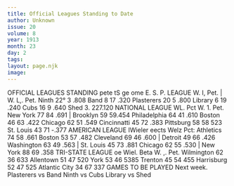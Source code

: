 ```yaml
---
title: Official Leagues Standing to Date
author: Unknown
issue: 20
volume: 8
year: 1913
month: 23
day: 2
tags:
layout: page.njk
image:
---
```

OFFICIAL LEAGUES STANDING    pete tS ge ome E. S. P. LEAGUE W. I, Pet. | W. L,. Pet. Ninth 22° 3 .808 Band 8 17 .320 Plasterers 20 5 .800 Library 6 19 .240 Cubs 16 9 .640 Shed 3. 227.120 NATIONAL LEAGUE WL. Pct W. 1. Pet. New York 77 84 .691 | Brooklyn 59 59.454 Philadelphia 64 41 .610 Boston 46 63 .422 Chicago 62 51 .549 Cincinnatti 45 72 .383 Pittsburg 58 58 523 St. Louis 43 71 -.377 AMERICAN LEAGUE IWieler eects Welz Pct: Athletics 74 58 .661 Boston 53 57 .482 Cleveland 69 46 .600 | Detroit 49 66 .426 Washington 63 49 .563 | St. Louis 45 73 .881 Chicago 62 55 .530 | New York 88 69 .358 TRI-STATE LEAGUE oe Wiel. Beta W. \,. Pet. Wilmington 62 36 633 Allentown 51 47 520 York 53 46 5385 Trenton 45 54 455 Harrisburg 52 47 525 Atlantic City 34 67 337 GAMES TO BE PLAYED Next week. Plasterers vs Band Ninth vs Cubs Library vs Shed 

